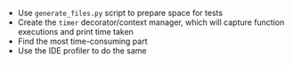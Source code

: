 * Use `generate_files.py` script to prepare space for tests
* Create the `timer` decorator/context manager, which will capture function executions and print time taken
* Find the most time-consuming part
* Use the IDE profiler to do the same
